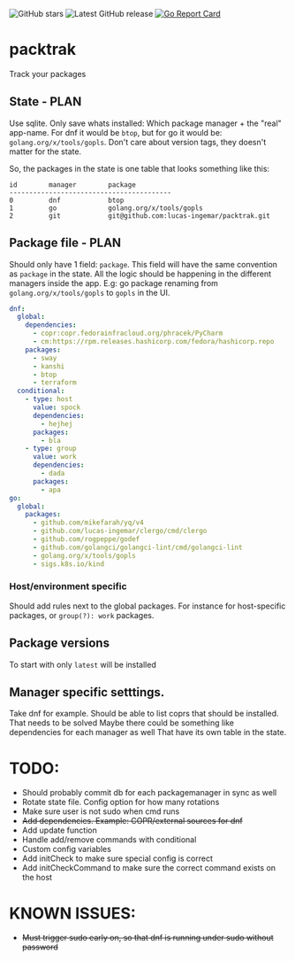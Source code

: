 ![GitHub stars](https://img.shields.io/github/stars/lucas-ingemar/packtrak.svg?label=github%20stars)
![Latest GitHub release](https://img.shields.io/github/release/lucas-ingemar/packtrak.svg)
[![Go Report Card](https://goreportcard.com/badge/github.com/lucas-ingemar/packtrak)](https://goreportcard.com/report/github.com/lucas-ingemar/packtrak)

# packtrak 
Track your packages

## State - PLAN

Use sqlite. Only save whats installed: Which package manager + the "real" app-name. For dnf it would be `btop`, but for go it would be: `golang.org/x/tools/gopls`. 
Don't care about version tags, they doesn't matter for the state.

So, the packages in the state is one table that looks something like this:

```
id        manager        package
-----------------------------------------
0         dnf            btop
1         go             golang.org/x/tools/gopls
2         git            git@github.com:lucas-ingemar/packtrak.git
```

## Package file - PLAN
Should only have 1 field: `package`. This field will have the same convention as `package` in the state.
All the logic should be happening in the different managers inside the app. E.g: go package renaming from `golang.org/x/tools/gopls` to `gopls` in the UI.

``` yaml
dnf:
  global:
    dependencies:
      - copr:copr.fedorainfracloud.org/phracek/PyCharm
      - cm:https://rpm.releases.hashicorp.com/fedora/hashicorp.repo
    packages:
      - sway
      - kanshi
      - btop
      - terraform
  conditional:
    - type: host
      value: spock
      dependencies:
        - hejhej
      packages:
        - bla
    - type: group
      value: work
      dependencies:
        - dada
      packages:
        - apa
go:
  global:
    packages:
      - github.com/mikefarah/yq/v4
      - github.com/lucas-ingemar/clergo/cmd/clergo
      - github.com/rogpeppe/godef
      - github.com/golangci/golangci-lint/cmd/golangci-lint
      - golang.org/x/tools/gopls
      - sigs.k8s.io/kind
```

### Host/environment specific
Should add rules next to the global packages. For instance for host-specific packages, or `group(?): work` packages.

## Package versions
To start with only `latest` will be installed

## Manager specific setttings.
Take dnf for example. Should be able to list coprs that should be installed. That needs to be solved
Maybe there could be something like dependencies for each manager as well
That have its own table in the state.

# TODO:
* Should probably commit db for each packagemanager in sync as well
* Rotate state file. Config option for how many rotations
* Make sure user is not sudo when cmd runs
* ~~Add dependencies. Example: COPR/external sources for dnf~~
* Add update function
* Handle add/remove commands with conditional
* Custom config variables
* Add initCheck to make sure special config is correct
* Add initCheckCommand to make sure the correct command exists on the host

# KNOWN ISSUES:
* ~~Must trigger sudo early on, so that dnf is running under sudo without password~~
